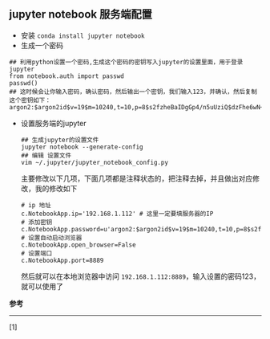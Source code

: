 ## jupyter notebook 服务端配置



- 安装 `conda install jupyter notebook`
- 生成一个密码

```
## 利用python设置一个密码,生成这个密码的密钥写入jupyter的设置里面，用于登录jupyter
from notebook.auth import passwd
passwd()
## 这时候会让你输入密码，确认密码，然后输出一个密钥，我们输入123，并确认，然后复制这个密钥如下：
argon2:$argon2id$v=19$m=10240,t=10,p=8$s2fzheBaIDgGp4/n5uUziQ$dzFhe6wN+bMr7lRiBGAmMot5Xe/cDVJWFBGSPO8X4W4

```

- 设置服务端的jupyter

  ```
  ## 生成jupyter的设置文件
  jupyter notebook --generate-config
  ## 编辑 设置文件
  vim ~/.jupyter/jupyter_notebook_config.py
  ```

  主要修改以下几项，下面几项都是注释状态的，把注释去掉，并且做出对应修改，我的修改如下

  ```
  # ip 地址
  c.NotebookApp.ip='192.168.1.112' # 这里一定要填服务器的IP
  # 添加密钥
  c.NotebookApp.password=u'argon2:$argon2id$v=19$m=10240,t=10,p=8$s2fzheBaIDgGp4/n5uUziQ$dzFhe6wN+bMr7lRiBGAmMot5Xe/cDVJWFBGSPO8X4W4'
  # 设置自动启动浏览器
  c.NotebookApp.open_browser=False
  # 设置端口
  c.NotebookApp.port=8889
  ```

  然后就可以在本地浏览器中访问 `192.168.1.112:8889`，输入设置的密码123，就可以使用了





**参考**

---

[1][](https://zhuanlan.zhihu.com/p/431003426)